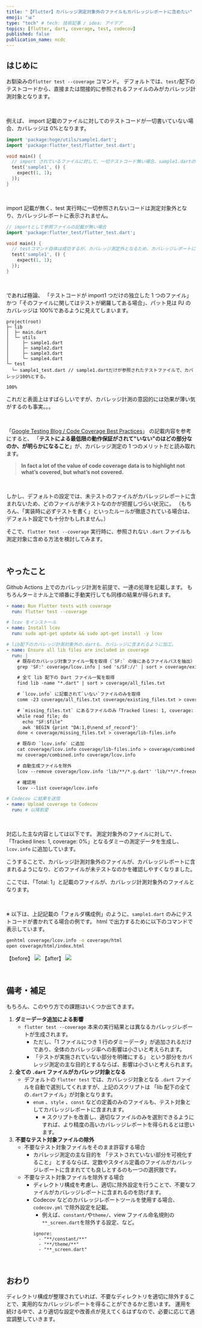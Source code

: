 ```yaml
---
title: "【Flutter】カバレッジ測定対象外のファイルもカバレッジレポートに含めたい"
emoji: "📊"
type: "tech" # tech: 技術記事 / idea: アイデア
topics: [flutter, dart, coverage, test, codecov]
published: false
publication_name: ncdc
---
```


## はじめに

お馴染みの`flutter test --coverage` コマンド。
デフォルトでは、`test/`配下のテストコードから、直接または間接的に参照されるファイルのみがカバレッジ計測対象となります。

<br>

例えば、
import 記載のファイルに対してのテストコードが一切書いていない場合、カバレッジは 0%となります。

```dart
import 'package:hoge/utils/sample1.dart';
import 'package:flutter_test/flutter_test.dart';

void main() {
  // import されているファイルに対して、一切テストコード無い場合、sample1.dartのカバレッジは0%となる。
  test('sample1', () {
    expect(1, 1);
  });
}
```

<br>

import 記載が無く、test 実行時に一切参照されないコードは測定対象外となり、カバレッジレポートに表示されません。

```dart
// importとして参照ファイルの記載が無い場合
import 'package:flutter_test/flutter_test.dart';

void main() {
  // testコマンド自体は成功するが、カバレッジ測定外となるため、カバレッジレポートには表示されない。= lcov.infoの中身が空。
  test('sample1', () {
    expect(1, 1);
  });
}
```

<br>

であれば極論、
「テストコードが import1 つだけの独立した 1 つのファイル」かつ「そのファイルに関してはテストが網羅してある場合」、パット見は PJ のカバレッジは 100%であるように見えてしまいます。

```yaml:フォルダ構成例
project(root)
├─ lib
│  ├─ main.dart
│  └─ utils
│     ├─ sample1.dart
│     ├─ sample2.dart
│     ├─ sample3.dart
│     └─ sample4.dart
└─ test
  └─ sample1_test.dart // sample1.dartだけが参照されたテストファイルで、カバレッジ100%とする。
```

```sh:flutter test --coverage
100%
```

これだと表面上はすばらしいですが、カバレッジ計測の意図的には効果が薄い気がするのも事実。。。

<br>

「[Google Testing Blog / Code Coverage Best Practices](https://testing.googleblog.com/2020/08/code-coverage-best-practices.html)」 の記載内容を参考にすると、
「**テストによる最低限の動作保証がされて"いない"のはどの部分なのか、が明らかになること**」が、カバレッジ測定の 1 つのメリットだと読み取れます。

> **In fact a lot of the value of code coverage data is to highlight not what’s covered, but what’s not covered.**

<br>

しかし、デフォルトの設定では、未テストのファイルがカバレッジレポートに含まれないため、どのファイルが未テストなのかが把握しづらい状況に。
（もちろん、「実装時に必ずテストを書く」といったルールが徹底されている場合は、デフォルト設定でも十分かもしれません。）

そこで、`flutter test --coverage` 実行時に、参照されない `.dart` ファイルも測定対象に含める方法を検討してみます。

<br>

## やったこと

Github Actions 上でのカバレッジ計測を前提で、一連の処理を記載します。
もちろんターミナル上で順番に手動実行しても同様の結果が得られます。

```yaml
- name: Run Flutter tests with coverage
  run: flutter test --coverage

# lcov をインストール
- name: Install lcov
  run: sudo apt-get update && sudo apt-get install -y lcov

# lib配下のカバレッジ計測対象外の.dartも、カバレッジに含まれるように加工。
- name: Ensure all lib files are included in coverage
  run: |
    # 既存のカバレッジ対象ファイル一覧を取得（`SF:` の後にあるファイルパスを抽出）
    grep 'SF:' coverage/lcov.info | sed 's/SF://' | sort > coverage/existing_files.txt

    # 全て lib 配下の Dart ファイル一覧を取得
    find lib -name "*.dart" | sort > coverage/all_files.txt

    # `lcov.info` に記載されて`いない`ファイルのみを取得
    comm -23 coverage/all_files.txt coverage/existing_files.txt > coverage/missing_files.txt

    # `missing_files.txt` にあるファイルのみ「Tracked lines: 1, coverage: 0%」となる結果データを作成
    while read file; do
      echo "SF:$file"
      awk 'BEGIN {print "DA:1,0\nend_of_record"}'
    done < coverage/missing_files.txt > coverage/lib-files.info

    # 既存の `lcov.info` に追加
    cat coverage/lcov.info coverage/lib-files.info > coverage/combined.info
    mv coverage/combined.info coverage/lcov.info

    # 自動生成ファイルを除外
    lcov --remove coverage/lcov.info 'lib/**/*.g.dart' 'lib/**/*.freezed.dart' 'lib/**/*.gen.dart' 'lib/**/*.mocks.dart' -o coverage/lcov.info --ignore-errors unused

    # 確認用
    lcov --list coverage/lcov.info

# Codecov に結果を送信
- name: Upload coverage to Codecov
  run: # 以降割愛
```

<br>

対応した主な内容としては以下です。
測定対象外のファイルに対して、「Tracked lines: 1, coverage: 0%」となるダミーの測定データを生成し、`lcov.info` に追加しています。

こうすることで、カバレッジ計測対象外のファイルが、カバレッジレポートに含まれるようになり、どのファイルが未テストなのかを確認しやすくなりました。

ここでは、「Total: 1」と記載のファイルが、カバレッジ計測対象外のファイルとなります。

<br>

※ 以下は、上記記載の「フォルダ構成例」のように、`sample1.dart` のみにテストコードが書かれてる場合の例です。
html で出力するために以下のコマンドで表示しています。

```sh
genhtml coverage/lcov.info -o coverage/html
open coverage/html/index.html
```

【before】
![](https://storage.googleapis.com/zenn-user-upload/85a1e31195d3-20250318.png)
【after】
![](https://storage.googleapis.com/zenn-user-upload/c209e88ec4e2-20250318.png)

<br>

## 備考・補足

もちろん、このやり方での課題はいくつか出てきます。

1. **ダミーデータ追加による影響**
   - `flutter test --coverage` 本来の実行結果とは異なるカバレッジレポートが生成されます。
     - ただし、「1 ファイルにつき 1 行のダミーデータ」が追加されるだけであり、全体のカバレッジ率への影響は小さいと考えられます。
     - 「テストが実施されていない部分を明確にする」 という部分をカバレッジ測定の主な目的とするならば、影響は小さいと考えられます。
2. **全ての `.dart` ファイルがカバレッジ対象となる**
   - デフォルトの `flutter test` では、カバレッジ対象となる `.dart` ファイルを自動で選別してくれますが、上記のスクリプトは 「lib 配下の全ての`.dart`ファイル」が対象となります。
     - `enum` 、`style` 、`const` などの定義のみのファイルも、テスト対象としてカバレッジレポートに含まれます。
       - ※ スクリプトを改善し、適切なファイルのみを選別できるようにすれば、より精度の高いカバレッジレポートを得られるとは思います。
3. **不要なテスト対象ファイルの除外**
   - 不要なテスト対象ファイルをそのまま許容する場合
     - カバレッジ測定の主な目的を 「テストされていない部分を可視化すること」 とするならば、定数やスタイル定義のファイルがカバレッジレポートに含まれてても良しとするのも一つの選択肢です。
   - 不要なテスト対象ファイルを除外する場合
     - ディレクトリ構成を考慮し、適切に除外設定を行うことで、不要なファイルがカバレッジレポートに含まれるのを防げます。
     - Codecov などのカバレッジレポートツールを使用する場合、`codecov.yml` で除外設定を記載。
       - 例えば、`constant/`や`theme/`、view ファイル命名規則の`**_screen.dart`を除外する設定、など。
       ```yaml: codecov.yml
       ignore:
         - "**/constant/**"
         - "**/theme/**"
         - "**_screen.dart"
       ```

<br>

## おわり

ディレクトリ構成が整理されていれば、不要なディレクトリを適切に除外することで、実用的なカバレッジレポートを得ることができるかと思います。
運用を続ける中で、より適切な設定や改善点が見えてくるはずなので、必要に応じて適宜調整していきます。
